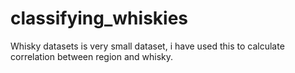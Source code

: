 # classifying_whiskies

Whisky datasets is very small dataset, i have used this to calculate correlation between region and whisky.

